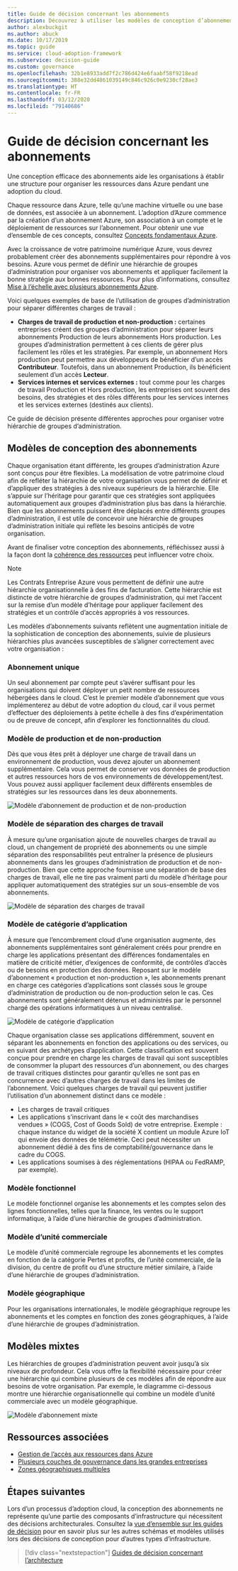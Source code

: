 ```yaml
---
title: Guide de décision concernant les abonnements
description: Découvrez à utiliser les modèles de conception d’abonnement et les groupes d’administration comme services de base pour organiser les ressources pendant les migrations Azure.
author: alexbuckgit
ms.author: abuck
ms.date: 10/17/2019
ms.topic: guide
ms.service: cloud-adoption-framework
ms.subservice: decision-guide
ms.custom: governance
ms.openlocfilehash: 32b1e8933add7f2c786d424e6faabf58f9218ead
ms.sourcegitcommit: 388e32dd4861039149c846c926c0e9230cf28ae3
ms.translationtype: HT
ms.contentlocale: fr-FR
ms.lasthandoff: 03/12/2020
ms.locfileid: "79140686"
---
```

# <a name="subscription-decision-guide"></a>Guide de décision concernant les abonnements

Une conception efficace des abonnements aide les organisations à établir une structure pour organiser les ressources dans Azure pendant une adoption du cloud.

Chaque ressource dans Azure, telle qu’une machine virtuelle ou une base de données, est associée à un abonnement. L’adoption d’Azure commence par la création d’un abonnement Azure, son association à un compte et le déploiement de ressources sur l’abonnement. Pour obtenir une vue d’ensemble de ces concepts, consultez [Concepts fondamentaux Azure](../../ready/considerations/fundamental-concepts.md).

Avec la croissance de votre patrimoine numérique Azure, vous devrez probablement créer des abonnements supplémentaires pour répondre à vos besoins. Azure vous permet de définir une hiérarchie de groupes d’administration pour organiser vos abonnements et appliquer facilement la bonne stratégie aux bonnes ressources. Pour plus d’informations, consultez [Mise à l’échelle avec plusieurs abonnements Azure](../../ready/azure-best-practices/scaling-subscriptions.md).

Voici quelques exemples de base de l’utilisation de groupes d’administration pour séparer différentes charges de travail :

- **Charges de travail de production et non-production :** certaines entreprises créent des groupes d’administration pour séparer leurs abonnements Production de leurs abonnements Hors production. Les groupes d’administration permettent à ces clients de gérer plus facilement les rôles et les stratégies. Par exemple, un abonnement Hors production peut permettre aux développeurs de bénéficier d’un accès **Contributeur**. Toutefois, dans un abonnement Production, ils bénéficient seulement d’un accès **Lecteur**.
- **Services internes et services externes :** tout comme pour les charges de travail Production et Hors production, les entreprises ont souvent des besoins, des stratégies et des rôles différents pour les services internes et les services externes (destinés aux clients).

Ce guide de décision présente différentes approches pour organiser votre hiérarchie de groupes d’administration.

## <a name="subscription-design-patterns"></a>Modèles de conception des abonnements

Chaque organisation étant différente, les groupes d’administration Azure sont conçus pour être flexibles. La modélisation de votre patrimoine cloud afin de refléter la hiérarchie de votre organisation vous permet de définir et d’appliquer des stratégies à des niveaux supérieurs de la hiérarchie. Elle s’appuie sur l’héritage pour garantir que ces stratégies sont appliquées automatiquement aux groupes d’administration plus bas dans la hiérarchie. Bien que les abonnements puissent être déplacés entre différents groupes d’administration, il est utile de concevoir une hiérarchie de groupes d’administration initiale qui reflète les besoins anticipés de votre organisation.

Avant de finaliser votre conception des abonnements, réfléchissez aussi à la façon dont la [cohérence des ressources](../resource-consistency/index.md) peut influencer votre choix.

> [!NOTE]
> Les Contrats Entreprise Azure vous permettent de définir une autre hiérarchie organisationnelle à des fins de facturation. Cette hiérarchie est distincte de votre hiérarchie de groupes d’administration, qui met l’accent sur la remise d’un modèle d’héritage pour appliquer facilement des stratégies et un contrôle d’accès appropriés à vos ressources.

Les modèles d’abonnements suivants reflètent une augmentation initiale de la sophistication de conception des abonnements, suivie de plusieurs hiérarchies plus avancées susceptibles de s’aligner correctement avec votre organisation :

### <a name="single-subscription"></a>Abonnement unique

Un seul abonnement par compte peut s’avérer suffisant pour les organisations qui doivent déployer un petit nombre de ressources hébergées dans le cloud. C’est le premier modèle d’abonnement que vous implémenterez au début de votre adoption du cloud, car il vous permet d’effectuer des déploiements à petite échelle à des fins d’expérimentation ou de preuve de concept, afin d’explorer les fonctionnalités du cloud.

### <a name="production-and-nonproduction-pattern"></a>Modèle de production et de non-production

Dès que vous êtes prêt à déployer une charge de travail dans un environnement de production, vous devez ajouter un abonnement supplémentaire. Cela vous permet de conserver vos données de production et autres ressources hors de vos environnements de développement/test. Vous pouvez aussi appliquer facilement deux différents ensembles de stratégies sur les ressources dans les deux abonnements.

![Modèle d’abonnement de production et de non-production](../../_images/ready/basic-subscription-model.png)

### <a name="workload-separation-pattern"></a>Modèle de séparation des charges de travail

À mesure qu’une organisation ajoute de nouvelles charges de travail au cloud, un changement de propriété des abonnements ou une simple séparation des responsabilités peut entraîner la présence de plusieurs abonnements dans les groupes d’administration de production et de non-production. Bien que cette approche fournisse une séparation de base des charges de travail, elle ne tire pas vraiment parti du modèle d’héritage pour appliquer automatiquement des stratégies sur un sous-ensemble de vos abonnements.

![Modèle de séparation des charges de travail](../../_images/ready/management-group-hierarchy-v2.png)

### <a name="application-category-pattern"></a>Modèle de catégorie d’application

À mesure que l’encombrement cloud d’une organisation augmente, des abonnements supplémentaires sont généralement créés pour prendre en charge les applications présentant des différences fondamentales en matière de criticité métier, d’exigences de conformité, de contrôles d’accès ou de besoins en protection des données. Reposant sur le modèle d’abonnement « production et non-production », les abonnements prenant en charge ces catégories d’applications sont classés sous le groupe d’administration de production ou de non-production selon le cas. Ces abonnements sont généralement détenus et administrés par le personnel chargé des opérations informatiques à un niveau centralisé.

![Modèle de catégorie d’application](../../_images/infra-subscriptions/application.png)

Chaque organisation classe ses applications différemment, souvent en séparant les abonnements en fonction des applications ou des services, ou en suivant des archétypes d’application. Cette classification est souvent conçue pour prendre en charge les charges de travail qui sont susceptibles de consommer la plupart des ressources d’un abonnement, ou des charges de travail critiques distinctes pour garantir qu’elles ne sont pas en concurrence avec d’autres charges de travail dans les limites de l’abonnement. Voici quelques charges de travail qui peuvent justifier l’utilisation d’un abonnement distinct dans ce modèle :

- Les charges de travail critiques
- Les applications s’inscrivant dans le « coût des marchandises vendues » (COGS, Cost of Goods Sold) de votre entreprise. Exemple : chaque instance du widget de la société X contient un module Azure IoT qui envoie des données de télémétrie. Ceci peut nécessiter un abonnement dédié à des fins de comptabilité/gouvernance dans le cadre du COGS.
- Les applications soumises à des réglementations (HIPAA ou FedRAMP, par exemple).

### <a name="functional-pattern"></a>Modèle fonctionnel

Le modèle fonctionnel organise les abonnements et les comptes selon des lignes fonctionnelles, telles que la finance, les ventes ou le support informatique, à l’aide d’une hiérarchie de groupes d’administration.

### <a name="business-unit-pattern"></a>Modèle d’unité commerciale

Le modèle d’unité commerciale regroupe les abonnements et les comptes en fonction de la catégorie Pertes et profits, de l’unité commerciale, de la division, du centre de profit ou d’une structure métier similaire, à l’aide d’une hiérarchie de groupes d’administration.

### <a name="geographic-pattern"></a>Modèle géographique

Pour les organisations internationales, le modèle géographique regroupe les abonnements et les comptes en fonction des zones géographiques, à l’aide d’une hiérarchie de groupes d’administration.

## <a name="mixed-patterns"></a>Modèles mixtes

Les hiérarchies de groupes d’administration peuvent avoir jusqu’à six niveaux de profondeur. Cela vous offre la flexibilité nécessaire pour créer une hiérarchie qui combine plusieurs de ces modèles afin de répondre aux besoins de votre organisation. Par exemple, le diagramme ci-dessous montre une hiérarchie organisationnelle qui combine un modèle d’unité commerciale avec un modèle géographique.

![Modèle d’abonnement mixte](../../_images/infra-subscriptions/mixed.png)

## <a name="related-resources"></a>Ressources associées

- [Gestion de l’accès aux ressources dans Azure](../../govern/resource-consistency/resource-access-management.md)
- [Plusieurs couches de gouvernance dans les grandes entreprises](../../govern/guides/complex/multiple-layers-of-governance.md)
- [Zones géographiques multiples](../../migrate/azure-best-practices/multiple-regions.md)

## <a name="next-steps"></a>Étapes suivantes

Lors d’un processus d’adoption cloud, la conception des abonnements ne représente qu’une partie des composants d’infrastructure qui nécessitent des décisions architecturales. Consultez la [vue d’ensemble sur les guides de décision](../index.md) pour en savoir plus sur les autres schémas et modèles utilisés lors des décisions de conception pour d’autres types d’infrastructure.

> [!div class="nextstepaction"]
> [Guides de décision concernant l’architecture](../index.md)
